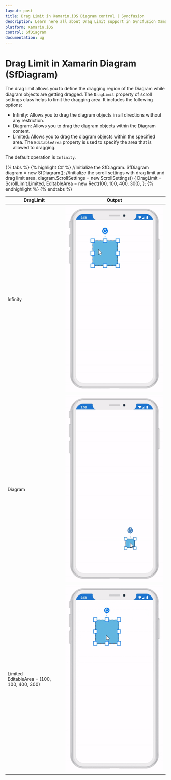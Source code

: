 ```yaml
---
layout: post
title: Drag Limit in Xamarin.iOS Diagram control | Syncfusion
description: Learn here all about Drag Limit support in Syncfusion Xamarin.iOS Diagram (SfDiagram) control, its elements and more.
platform: Xamarin.iOS
control: SfDiagram
documentation: ug
---
```


# Drag Limit in Xamarin Diagram (SfDiagram)

The drag limit allows you to define the dragging region of the Diagram while diagram objects are getting dragged. The `DragLimit` property of scroll settings class helps to limit the dragging area. It includes the following options:

* Infinity: Allows you to drag the diagram objects in all directions without any restriction.
* Diagram: Allows you to drag the diagram objects within the Diagram content.
* Limited: Allows you to drag the diagram objects within the specified area. The `EditableArea` property is used to specify the area that is allowed to dragging.

The default operation is `Infinity.`

{% tabs %}
{% highlight C# %}
//Initialize the SfDiagram.
SfDiagram diagram = new SfDiagram();
//Initialize the scroll settings with drag limit and drag limit area.
diagram.ScrollSettings = new ScrollSettings()
{
    DragLimit = ScrollLimit.Limited,
    EditableArea = new Rect(100, 100, 400, 300),
};
{% endhighlight %}
{% endtabs %}

| DragLimit | Output |
|---|---|
| Infinity |![DragLimit infinity](ScrollSettings_Images/DragLimit_Infinity.gif) |
| Diagram |![DragLimit diagram](ScrollSettings_Images/DragLimit_DiagramContent.gif) |
| Limited <br> EditableArea = (100, 100, 400, 300) | ![DragLimit limited](ScrollSettings_Images/DragLimit_Limited.gif) |

